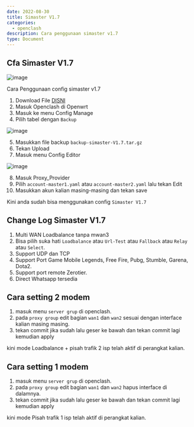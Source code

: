 ```yaml
---
date: 2022-08-30
title: Simaster V1.7
categories:
  - openclash
description: Cara penggunaan simaster v1.7
type: Document
---
```


## Cfa Simaster V1.7

![image](https://user-images.githubusercontent.com/46000841/187411953-411d676b-c19c-47e1-8ec9-2772fdff0ed0.png)

Cara Penggunaan config simaster v1.7

1. Download File [DISNI](https://masterwifinetworksolution.tech/download3)
2. Masuk Openclash di Openwrt
3. Masuk ke menu Config Manage
4. Pilih tabel dengan `Backup`

![image](https://user-images.githubusercontent.com/46000841/187412457-c0a5964d-b4fe-40f2-9c16-150690623588.png)

5. Masukkan file backup `backup-simaster-V1.7.tar.gz`
6. Tekan Upload
7. Masuk menu Config Editor

![image](https://user-images.githubusercontent.com/46000841/187412770-463ec17d-f046-4543-b643-c30a9163bc19.png)

8. Masuk Proxy_Provider
9. Pilih `account-master1.yaml` atau `account-master2.yaml` lalu tekan Edit
10. Masukkan akun kalian masing-masing dan tekan save

Kini anda sudah bisa menggunakan config `Simaster V1.7`

## Change Log Simaster V1.7

1. Multi WAN Loadbalance tanpa mwan3
2. Bisa pilih suka hati `Loadbalance` atau `Url-Test` atau `Fallback` atau `Relay` atau `Select`.
3. Support UDP dan TCP
4. Support Port Game Mobile Legends, Free Fire, Pubg, Stumble, Garena, Dota2.
5. Support port remote Zerotier.
6. Direct Whatsapp tersedia

## Cara setting 2 modem

1. masuk menu `server grup` di openclash.
2. pada `proxy group` edit bagian `wan1` dan `wan2` sesuai dengan interface kalian masing masing.
3. tekan commit jika sudah lalu geser ke bawah dan tekan commit lagi kemudian apply

kini mode Loadbalance + pisah trafik 2 isp telah aktif di perangkat kalian.

## Cara setting 1 modem


1. masuk menu `server grup` di openclash.
2. pada `proxy group` edit bagian `wan1` dan `wan2` hapus interface di dalamnya.
3. tekan commit jika sudah lalu geser ke bawah dan tekan commit lagi kemudian apply

kini mode Pisah trafik 1 isp telah aktif di perangkat kalian.
